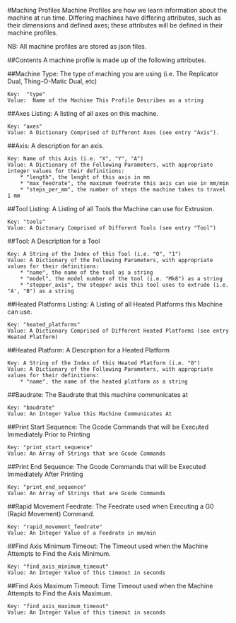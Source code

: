 #Maching Profiles
Machine Profiles are how we learn information about the machine at run time.  Differing machines have differing attributes, such as their dimensions and defined axes; these attributes will be defined in their machine profiles.

NB: All machine profiles are stored as json files.

##Contents
A machine profile is made up of the following attributes.

##Machine Type:
  The type of maching you are using (i.e. The Replicator Dual, Thing-O-Matic Dual, etc)

    Key:  "type"
    Value:  Name of the Machine This Profile Describes as a string

##Axes Listing:
  A listing of all axes on this machine.

    Key: "axes"
    Value: A Dictionary Comprised of Different Axes (see entry "Axis").

##Axis:
  A description for an axis.

    Key: Name of this Axis (i.e. "X", "Y", "A")
    Value: A Dictionary of the Following Parameters, with appropriate integer values for their definitions:
        * "length", the lenght of this axis in mm
        * "max_feedrate", the maximum feedrate this axis can use in mm/min
        * "steps_per_mm", the number of steps the machine takes to travel 1 mm 

##Tool Listing:
  A Listing of all Tools the Machine can use for Extrusion.

    Key: "tools"
    Value: A Dictonary Comprised of Different Tools (see entry "Tool")

##Tool:
  A Description for a Tool

    Key: A String of the Index of this Tool (i.e. "0", "1")
    Value: A Dictionary of the Following Parameters, with appropriate values for their definitions:
        * "name", the name of the tool as a string
        * "model", the model number of the tool (i.e. "Mk8") as a string
        * "stepper_axis", the stepper axis this tool uses to extrude (i.e. "A', "B") as a string

##Heated Platforms Listing:
  A Listing of all Heated Platforms this Machine can use.

    Key: "heated_platforms"
    Value: A Dictionary Comprised of Different Heated Platforms (see entry Heated Platform)

##Heated Platform:
  A Description for a Heated Platform

    Key: A String of the Index of this Heated Platform (i.e. "0")
    Value: A Dictionary of the Following Parameters, with appropriate values for their definitions:
        * "name", the name of the heated platform as a string

##Baudrate:
  The Baudrate that this machine communicates at

    Key: "baudrate"
    Value: An Integer Value this Machine Communicates At

##Print Start Sequence:
  The Gcode Commands that will be Executed Immediately Prior to Printing

    Key: "print_start_sequence"
    Value: An Array of Strings that are Gcode Commands

##Print End Sequence:
  The Gcode Commands that will be Executed Immediately After Printing

    Key: "print_end_sequence"
    Value: An Array of Strings that are Gcode Commands

##Rapid Movement Feedrate:
  The Feedrate used when Executing a G0 (Rapid Movement) Command.

    Key: "rapid_movement_feedrate"
    Value: An Integer Value of a Feedrate in mm/min

##Find Axis Minimum Timeout:
  The Timeout used when the Machine Attempts to Find the Axis Minimum.

    Key: "find_axis_minimum_timeout"
    Value: An Integer Value of this timeout in seconds 

##Find Axis Maximum Timeout:
  Time Timeout used when the Machine Attempts to Find the Axis Maximum.

    Key: "find_axis_maximum_timeout"
    Value: An Integer Value of this timeout in seconds
